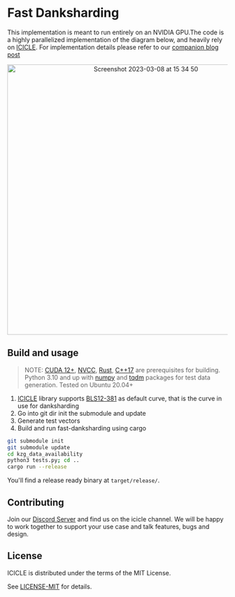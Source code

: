 # Fast Danksharding

This implementation is meant to run entirely on an NVIDIA GPU.The code is a highly parallelized implementation of the diagram below, and heavily rely on  [ICICLE]. For implementation details please refer to our [companion blog post]

 <div align="center">
<img width="618" alt="Screenshot 2023-03-08 at 15 34 50" src="https://user-images.githubusercontent.com/2446179/223727252-6e94d18f-0653-4c0d-87ad-5c7d82c0ea54.png">
</div>

## Build and usage

> NOTE: [CUDA 12+], [NVCC], [Rust], [C++17] are prerequisites for building. Python 3.10 and up with [numpy](https://numpy.org/install/) and [tqdm](https://tqdm.github.io/) packages for test data generation. Tested on Ubuntu 20.04+

1. [ICICLE] library supports [BLS12-381] as default curve, that is the curve in use for danksharding
2. Go into git dir init the submodule and update
3. Generate test vectors
4. Build and run fast-danksharding using cargo

```sh
git submodule init
git submodule update
cd kzg_data_availability
python3 tests.py; cd ..
cargo run --release
```

You'll find a release ready binary at `target/release/`.

## Contributing

Join our [Discord Server] and find us on the icicle channel. We will be happy to work together to support your use case and talk features, bugs and design.

## License

ICICLE is distributed under the terms of the MIT License.

See [LICENSE-MIT][LMIT] for details.

<!-- Begin Links -->
[ICICLE]: https://github.com/ingonyama-zk/icicle
[companion blog post]: https://medium.com/@ingonyama/fast-danksharding-using-icicle-6411565bb245
[Discord Server]: https://discord.gg/Y4SkbDf2Ff
[BLS12-381]: https://github.com/ingonyama-zk/icicle/blob/main/icicle/curves/bls12_381.cuh
[CUDA 12+]: https://developer.nvidia.com/cuda-downloads
[NVCC]: https://docs.nvidia.com/cuda/#installation-guides
[Rust]: https://www.rust-lang.org/
[C++17]: https://en.cppreference.com/w/cpp/17
[CRV_TEMPLATE]: ./icicle/curves/curve_template.cuh
[CRV_CONFIG]: ./icicle/curves/curve_config.cuh
[B_SCRIPT]: ./build.rs
[FDI]: https://github.com/ingonyama-zk/fast-danksharding
[CONT]: ./CONTRIBUTING.md
[LMIT]: ./LICENSE
<!-- End Links -->
